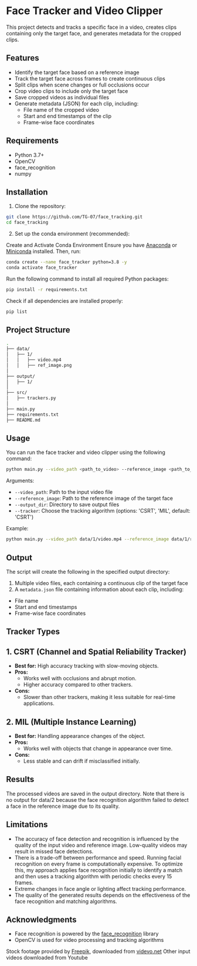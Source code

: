 # Face Tracker and Video Clipper

This project detects and tracks a specific face in a video, creates clips containing only the target face, and generates metadata for the cropped clips.

## Features

- Identify the target face based on a reference image
- Track the target face across frames to create continuous clips
- Split clips when scene changes or full occlusions occur
- Crop video clips to include only the target face
- Save cropped videos as individual files
- Generate metadata (JSON) for each clip, including:
  - File name of the cropped video
  - Start and end timestamps of the clip
  - Frame-wise face coordinates

## Requirements

- Python 3.7+
- OpenCV
- face_recognition
- numpy

## Installation

1. Clone the repository:

```bash
git clone https://github.com/TG-07/face_tracking.git
cd face_tracking
```

2. Set up the conda environment (recommended):

Create and Activate Conda Environment
Ensure you have [Anaconda](https://www.anaconda.com/download) or [Miniconda](https://docs.anaconda.com/miniconda/install/) installed. Then, run:
```bash  
conda create --name face_tracker python=3.8 -y
conda activate face_tracker
```
Run the following command to install all required Python packages:
```bash
pip install -r requirements.txt
```

Check if all dependencies are installed properly:
```bash
pip list
```

## Project Structure
```bash
.
├── data/
│   ├── 1/
│   │   ├── video.mp4
│   │   ├── ref_image.png
│
├── output/
│   ├── 1/
│
├── src/
│   ├── trackers.py
│
├── main.py
├── requirements.txt
├── README.md
```
## Usage
You can run the face tracker and video clipper using the following command:

```bash 
python main.py --video_path <path_to_video> --reference_image <path_to_reference_image> --output_dir <output_directory> --tracker <tracker_type>
```

Arguments:
- `--video_path`: Path to the input video file
- `--reference_image`: Path to the reference image of the target face
- `--output_dir`: Directory to save output files
- `--tracker`: Choose the tracking algorithm (options: 'CSRT', 'MIL', default: 'CSRT')

Example:
```bash 
python main.py --video_path data/1/video.mp4 --reference_image data/1/ref_image.png --output_dir output/1 --tracker CSRT
```
## Output

The script will create the following in the specified output directory:

1. Multiple video files, each containing a continuous clip of the target face
2. A `metadata.json` file containing information about each clip, including:
- File name
- Start and end timestamps
- Frame-wise face coordinates

## Tracker Types

## 1. CSRT (Channel and Spatial Reliability Tracker)
- **Best for:** High accuracy tracking with slow-moving objects.
- **Pros:**
  - Works well with occlusions and abrupt motion.
  - Higher accuracy compared to other trackers.
- **Cons:**
  - Slower than other trackers, making it less suitable for real-time applications.

## 2. MIL (Multiple Instance Learning)
- **Best for:** Handling appearance changes of the object.
- **Pros:**
  - Works well with objects that change in appearance over time.
- **Cons:**
  - Less stable and can drift if misclassified initially.

## Results
The processed videos are saved in the output directory. Note that there is no output for data/2 because the face recognition algorithm failed to detect a face in the reference image due to its quality.

## Limitations

- The accuracy of face detection and recognition is influenced by the quality of the input video and reference image. Low-quality videos may result in missed face detections.
- There is a trade-off between performance and speed. Running facial recognition on every frame is computationally expensive. To optimize this, my approach applies face recognition initially to identify a match and then uses a tracking algorithm with periodic checks every 15 frames.
- Extreme changes in face angle or lighting affect tracking performance.
- The quality of the generated results depends on the effectiveness of the face recognition and matching algorithms.

## Acknowledgments

- Face recognition is powered by the [face_recognition](https://github.com/ageitgey/face_recognition) library
- OpenCV is used for video processing and tracking algorithms

Stock footage provided by [Freepik](https://www.videvo.net/author/freepik/), downloaded from [videvo.net](https://www.videvo.net/)
Other input videos downloaded from Youtube